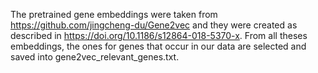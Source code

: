 The pretrained gene embeddings were taken from https://github.com/jingcheng-du/Gene2vec and they were created as described in https://doi.org/10.1186/s12864-018-5370-x. From all theses embeddings, the ones for genes that occur in our data are selected and saved into gene2vec_relevant_genes.txt.